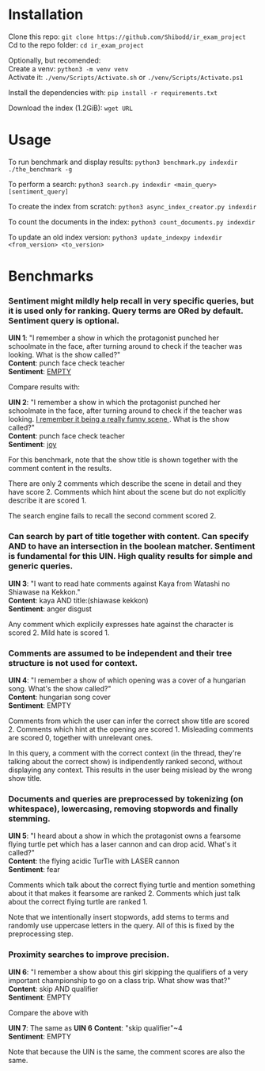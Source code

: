 # Installation
Clone this repo: `git clone https://github.com/Shibodd/ir_exam_project` <br/>
Cd to the repo folder: `cd ir_exam_project`

Optionally, but recomended: <br/>
Create a venv: `python3 -m venv venv` <br/>
Activate it: `./venv/Scripts/Activate.sh` or `./venv/Scripts/Activate.ps1` <br/>

Install the dependencies with: `pip install -r requirements.txt`

Download the index (1.2GiB): `wget URL`

# Usage

To run benchmark and display results: `python3 benchmark.py indexdir ./the_benchmark -g`

To perform a search: `python3 search.py indexdir <main_query> [sentiment_query]`

To create the index from scratch: `python3 async_index_creator.py indexdir`

To count the documents in the index: `python3 count_documents.py indexdir`

To update an old index version: `python3 update_indexpy indexdir <from_version> <to_version>`

# Benchmarks

### Sentiment might mildly help recall in very specific queries, but it is used only for ranking. Query terms are ORed by default. Sentiment query is optional.
**UIN 1**: "I remember a show in which the protagonist punched her schoolmate in the face, after turning around to check if the teacher was looking. What is the show called?" <br/>
**Content**: punch face check teacher <br/>
**Sentiment**: <ins>EMPTY</ins>

Compare results with:

**UIN 2**: "I remember a show in which the protagonist punched her schoolmate in the face, after turning around to check if the teacher was looking. <ins>I remember it being a really funny scene </ins>. What is the show called?" <br/>
**Content**: punch face check teacher <br/>
**Sentiment**: <ins>joy</ins>

For this benchmark, note that the show title is shown together with the comment content in the results.

There are only 2 comments which describe the scene in detail and they have score 2.
Comments which hint about the scene but do not explicitly describe it are scored 1.

The search engine fails to recall the second comment scored 2.


### Can search by part of title together with content. Can specify AND to have an intersection in the boolean matcher. Sentiment is fundamental for this UIN. High quality results for simple and generic queries.
**UIN 3**: "I want to read hate comments against Kaya from Watashi no Shiawase na Kekkon." <br/>
**Content**: kaya AND title:(shiawase kekkon) <br/>
**Sentiment**: anger disgust

Any comment which explicily expresses hate against the character is scored 2.
Mild hate is scored 1.


### Comments are assumed to be independent and their tree structure is not used for context.
**UIN 4**: "I remember a show of which opening was a cover of a hungarian song. What's the show called?" <br/>
**Content**: hungarian song cover <br/>
**Sentiment**: EMPTY

Comments from which the user can infer the correct show title are scored 2.
Comments which hint at the opening are scored 1.
Misleading comments are scored 0, together with unrelevant ones.

In this query, a comment with the correct context (in the thread, they're talking about the correct show) is indipendently ranked second, without displaying any context.
This results in the user being mislead by the wrong show title.


### Documents and queries are preprocessed by tokenizing (on whitespace), lowercasing, removing stopwords and finally stemming.
**UIN 5**: "I heard about a show in which the protagonist owns a fearsome flying turtle pet which has a laser cannon and can drop acid. What's it called?" <br/>
**Content**: the flying acidic TurTle with LASER cannon <br/>
**Sentiment**: fear

Comments which talk about the correct flying turtle and mention something about it that makes it fearsome are ranked 2.
Comments which just talk about the correct flying turtle are ranked 1.

Note that we intentionally insert stopwords, add stems to terms and randomly use uppercase letters in the query. All of this is fixed by the preprocessing step.


### Proximity searches to improve precision.
**UIN 6**: "I remember a show about this girl skipping the qualifiers of a very important championship to go on a class trip. What show was that?" <br/>
**Content**: skip AND qualifier <br/>
**Sentiment**: EMPTY

Compare the above with 

**UIN 7**: The same as **UIN 6**
**Content**: "skip qualifier"~4 <br/>
**Sentiment**: EMPTY

Note that because the UIN is the same, the comment scores are also the same.